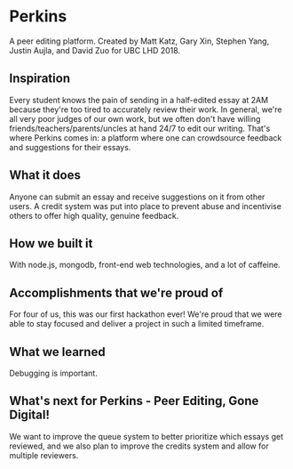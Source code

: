 # Perkins

A peer editing platform. Created by Matt Katz, Gary Xin, Stephen Yang, Justin Aujla, and David Zuo for UBC LHD 2018.

## Inspiration
Every student knows the pain of sending in a half-edited essay at 2AM because they're too tired to accurately review their work. In general, we're all very poor judges of our own work, but we often don't have willing friends/teachers/parents/uncles at hand 24/7 to edit our writing. That's where Perkins comes in: a platform where one can crowdsource feedback and suggestions for their essays.

## What it does
Anyone can submit an essay and receive suggestions on it from other users. A credit system was put into place to prevent abuse and incentivise others to offer high quality, genuine feedback.

## How we built it
With node.js, mongodb, front-end web technologies, and a lot of caffeine.

## Accomplishments that we're proud of
For four of us, this was our first hackathon ever! We're proud that we were able to stay focused and deliver a project in such a limited timeframe.

## What we learned
Debugging is important.

## What's next for Perkins - Peer Editing, Gone Digital!
We want to improve the queue system to better prioritize which essays get reviewed, and we also plan to improve the credits system and allow for multiple reviewers.
